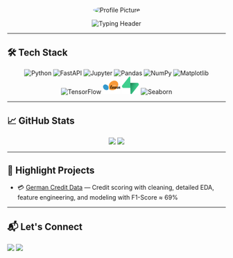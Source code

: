 <p align="center">
  <img src="https://avatars.githubusercontent.com/u/110361282?v=4" width="120" height="120" style="border-radius: 50%;" alt="Profile Picture"/>
</p>

<p align="center">
  <img src="https://readme-typing-svg.herokuapp.com?font=Fira+Code&size=24&duration=2500&pause=800&center=true&vCenter=true&width=600&lines=Hi+there,+I'm+Sanju+👋;CS+Student+@Unpad;Future+Data+Scientist+%F0%9F%A7%A0;" alt="Typing Header" />
</p>

---

## 🛠️ Tech Stack
<p align="center">
  <img src="https://cdn.jsdelivr.net/gh/devicons/devicon/icons/python/python-original.svg" width="40" title="Python" />
  <img src="https://cdn.jsdelivr.net/gh/devicons/devicon/icons/fastapi/fastapi-original.svg" width="40" title="FastAPI" />
  <img src="https://cdn.jsdelivr.net/gh/devicons/devicon/icons/jupyter/jupyter-original.svg" width="40" title="Jupyter" />
  <img src="https://cdn.jsdelivr.net/gh/devicons/devicon/icons/pandas/pandas-original.svg" width="40" title="Pandas" />
  <img src="https://cdn.jsdelivr.net/gh/devicons/devicon/icons/numpy/numpy-original.svg" width="40" title="NumPy" />
  <img src="https://cdn.jsdelivr.net/gh/devicons/devicon/icons/matplotlib/matplotlib-original.svg" width="40" title="Matplotlib" />
  <img src="https://cdn.jsdelivr.net/gh/devicons/devicon/icons/tensorflow/tensorflow-original.svg" width="40" title="TensorFlow" />
  <img src="https://github.com/devicons/devicon/blob/v2.16.0/icons/scikitlearn/scikitlearn-original.svg" width="40" title="Scikit-learn" />
  <img src="https://github.com/devicons/devicon/blob/v2.16.0/icons/supabase/supabase-original.svg" width="40" title="Supabase" />
  <img src="https://seaborn.pydata.org/_static/logo-wide-lightbg.svg" width="80" title="Seaborn" />
</p>

---
## 📈 GitHub Stats
<p align="center">
  <img src="https://github-readme-stats.vercel.app/api?username=S4njuuu3291&show_icons=true&theme=radical" height="160"/>
  <img src="https://github-readme-stats.vercel.app/api/top-langs/?username=S4njuuu3291&layout=compact&theme=radical" height="160"/>
</p>

---

## 🚀 Highlight Projects

- 💳 [German Credit Data](https://github.com/S4njuuu3291/german-credit-data) — Credit scoring with cleaning, detailed EDA, feature engineering, and modeling with F1-Score ≈ 69%

---

## 📬 Let's Connect

<p align="left">
  <a href="https://www.linkedin.com/in/sanjukin-pinem/" target="blank"><img align="center" src="https://img.shields.io/badge/-LinkedIn-blue?style=flat&logo=linkedin&logoColor=white" /></a>
  <a href="mailto:sanju329121@gmail.com"><img align="center" src="https://img.shields.io/badge/-Email-red?style=flat&logo=gmail&logoColor=white" /></a>
</p>
